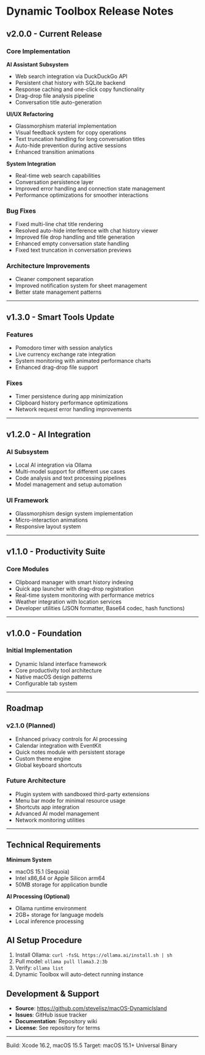 # Dynamic Toolbox Release Notes

## v2.0.0 - Current Release

### Core Implementation

**AI Assistant Subsystem**
- Web search integration via DuckDuckGo API
- Persistent chat history with SQLite backend
- Response caching and one-click copy functionality
- Drag-drop file analysis pipeline
- Conversation title auto-generation

**UI/UX Refactoring**
- Glassmorphism material implementation
- Visual feedback system for copy operations
- Text truncation handling for long conversation titles
- Auto-hide prevention during active sessions
- Enhanced transition animations

**System Integration**
- Real-time web search capabilities
- Conversation persistence layer
- Improved error handling and connection state management
- Performance optimizations for smoother interactions

### Bug Fixes
- Fixed multi-line chat title rendering
- Resolved auto-hide interference with chat history viewer
- Improved file drop handling and title generation
- Enhanced empty conversation state handling
- Fixed text truncation in conversation previews

### Architecture Improvements
- Cleaner component separation
- Improved notification system for sheet management
- Better state management patterns

---

## v1.3.0 - Smart Tools Update

### Features
- Pomodoro timer with session analytics
- Live currency exchange rate integration
- System monitoring with animated performance charts
- Enhanced drag-drop file support

### Fixes
- Timer persistence during app minimization
- Clipboard history performance optimizations
- Network request error handling improvements

---

## v1.2.0 - AI Integration

### AI Subsystem
- Local AI integration via Ollama
- Multi-model support for different use cases
- Code analysis and text processing pipelines
- Model management and setup automation

### UI Framework
- Glassmorphism design system implementation
- Micro-interaction animations
- Responsive layout system

---

## v1.1.0 - Productivity Suite

### Core Modules
- Clipboard manager with smart history indexing
- Quick app launcher with drag-drop registration
- Real-time system monitoring with performance metrics
- Weather integration with location services
- Developer utilities (JSON formatter, Base64 codec, hash functions)

---

## v1.0.0 - Foundation

### Initial Implementation
- Dynamic Island interface framework
- Core productivity tool architecture
- Native macOS design patterns
- Configurable tab system

---

## Roadmap

### v2.1.0 (Planned)
- Enhanced privacy controls for AI processing
- Calendar integration with EventKit
- Quick notes module with persistent storage
- Custom theme engine
- Global keyboard shortcuts

### Future Architecture
- Plugin system with sandboxed third-party extensions
- Menu bar mode for minimal resource usage
- Shortcuts app integration
- Advanced AI model management
- Network monitoring utilities

---

## Technical Requirements

**Minimum System**
- macOS 15.1 (Sequoia)
- Intel x86_64 or Apple Silicon arm64
- 50MB storage for application bundle

**AI Processing (Optional)**
- Ollama runtime environment
- 2GB+ storage for language models
- Local inference processing

## AI Setup Procedure

1. Install Ollama: `curl -fsSL https://ollama.ai/install.sh | sh`
2. Pull model: `ollama pull llama3.2:3b`
3. Verify: `ollama list`
4. Dynamic Toolbox will auto-detect running instance

## Development & Support

- **Source**: https://github.com/stevelisz/macOS-DynamicIsland
- **Issues**: GitHub issue tracker
- **Documentation**: Repository wiki
- **License**: See repository for terms

---

Build: Xcode 16.2, macOS 15.5
Target: macOS 15.1+ Universal Binary 